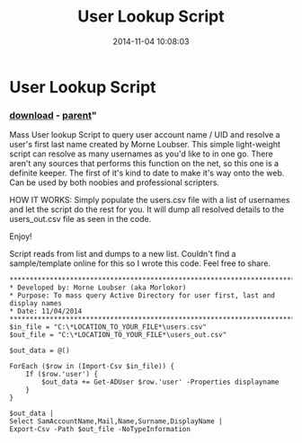 ﻿---
pid:            5568
parent:         5567
children:       
poster:         Morlokor
title:          User Lookup Script
date:           2014-11-04 10:08:03
format:         posh
---

# User Lookup Script

### [download](5568.ps1) - [parent](5567.md)"

Mass User lookup Script to query user account name / UID and resolve a user's first last name created by Morne Loubser. This simple light-weight script can resolve as many usernames as you'd like to in one go. There aren't any sources that performs this function on the net, so this one is a definite keeper. The first of it's kind to date to make it's way onto the web. Can be used by both noobies and professional scripters.

HOW IT WORKS:
Simply populate the users.csv file with a list of usernames and let the script do the rest for you. It will dump all resolved details to the users_out.csv file as seen in the code. 

Enjoy!

Script reads from list and dumps to a new list. Couldn't find a sample/template online for this so I wrote this code. Feel free to share.	

```posh
***********************************************************************
* Developed by: Morne Loubser (aka Morlokor)
* Purpose: To mass query Active Directory for user first, last and display names
* Date: 11/04/2014
***********************************************************************
$in_file = "C:\*LOCATION_TO_YOUR_FILE*\users.csv"
$out_file = "C:\*LOCATION_TO_YOUR_FILE*\users_out.csv"

$out_data = @()

ForEach ($row in (Import-Csv $in_file)) {
    If ($row.'user') {
        $out_data += Get-ADUser $row.'user' -Properties displayname
    }
} 

$out_data | 
Select SamAccountName,Mail,Name,Surname,DisplayName | 
Export-Csv -Path $out_file -NoTypeInformation
```
